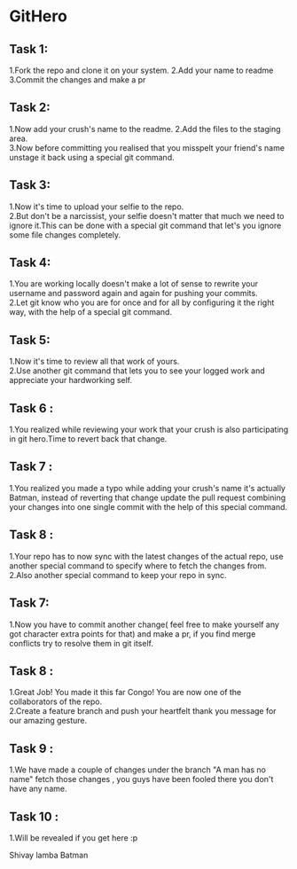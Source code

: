 # GitHero  
## Task 1:
1.Fork the repo and clone it on your system. 
2.Add your name to readme  
3.Commit the changes and make a pr  

## Task 2:  
1.Now add your crush's name to the readme.
2.Add the files to the staging area.  
3.Now before committing you realised that you misspelt your friend's name unstage it back using a special git command.  

## Task 3:  
1.Now it's time to upload your selfie to the repo.  
2.But don't be a narcissist, your selfie doesn't matter that much we need to ignore it.This can be done with a special git command that let's you ignore some file changes completely.  

## Task 4: 
1.You are working locally doesn't make a lot of sense to rewrite your username and password again and again for pushing your commits.  
2.Let git know who you are for once and for all by configuring it the right way, with the help of a special git command.  

## Task 5:  
1.Now it's time to review all that work of yours.  
2.Use another git command that lets you to see your logged work and appreciate your hardworking self.  

## Task 6 :  
1.You realized while reviewing your work that your crush is also participating in git hero.Time to revert back that change. 

## Task 7 :  
1.You realized you made a typo while adding your crush's name it's actually Batman, instead of reverting that change update the pull request combining your changes into one single commit with the help of this special command.

## Task 8 :  
1.Your repo has to now sync with the latest changes of the actual repo, use another special command to specify where to fetch the changes from.   
2.Also another special command to keep your repo in sync.

## Task 7:  
1.Now you have to commit another change( feel free to make yourself any got character extra points for that) and make a pr, if you find merge conflicts try to resolve them in git itself.  

## Task 8 :  
1.Great Job! You made it this far Congo! You are now one of the collaborators of the repo.  
2.Create a feature branch and push your heartfelt thank you message for our amazing gesture.  

## Task 9 :  
1.We have made a couple of changes under the branch "A man has no name" fetch those changes , you guys have been fooled there  you don't have any name.  

## Task 10 :  
1.Will be revealed if you get here :p


Shivay lamba
Batman